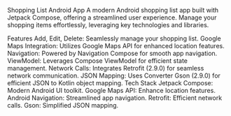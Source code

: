Shopping List Android App
A modern Android shopping list app built with Jetpack Compose, offering a streamlined user experience. Manage your shopping items effortlessly, leveraging key technologies and libraries.

Features
Add, Edit, Delete: Seamlessly manage your shopping list.
Google Maps Integration: Utilizes Google Maps API for enhanced location features.
Navigation: Powered by Navigation Compose for smooth app navigation.
ViewModel: Leverages Compose ViewModel for efficient state management.
Network Calls: Integrates Retrofit (2.9.0) for seamless network communication.
JSON Mapping: Uses Converter Gson (2.9.0) for efficient JSON to Kotlin object mapping.
Tech Stack
Jetpack Compose: Modern Android UI toolkit.
Google Maps API: Enhance location features.
Android Navigation: Streamlined app navigation.
Retrofit: Efficient network calls.
Gson: Simplified JSON mapping.
